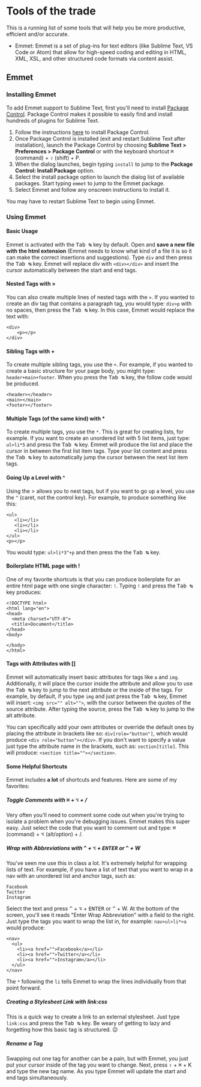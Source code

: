 
# Tools of the trade
This is a running list of some tools that will help you be more productive, efficient and/or accurate.

- Emmet: Emmet is a set of plug-ins for text editors (like Sublime Text, VS Code or Atom) that allow for high-speed coding and editing in HTML, XML, XSL, and other structured code formats via content assist.

## Emmet

### Installing Emmet
To add Emmet support to Sublime Text, first you'll need to install [Package Control](https://packagecontrol.io).  Package Control makes it possible to easily find and install hundreds of plugins for Sublime Text.  

1. Follow the instructions [here](https://packagecontrol.io/installation) to install Package Control.
2. Once Package Control is installed (exit and restart Sublime Text after installation), launch the Package Control by choosing **Sublime Text > Preferences > Package Control** or with the keyboard shortcut <kbd>⌘</kbd> (command) + <kbd>⇧</kbd> (shift) + P.
3. When the dialog launches, begin typing `install` to jump to the **Package Control: Install Package** option.  
4. Select the install package option to launch the dialog list of available packages.  Start typing `emmet` to jump to the Emmet package.
5. Select Emmet and follow any onscreen instructions to install it.

You may have to restart Sublime Text to begin using Emmet.  

### Using Emmet 
#### Basic Usage
Emmet is activated with the <kbd>Tab ↹</kbd> key by default.  Open and **save a new file with the html extension** (Emmet needs to know what kind of a file it is so it can make the correct insertions and suggestions).  Type `div` and then press the <kbd>Tab ↹</kbd> key.  Emmet will replace div with `<div></div>` and insert the cursor automatically between the start and end tags.

#### Nested Tags with >
You can also create multiple lines of nested tags with the `>`.  If you wanted to create an div tag that contains a paragraph tag, you would type: `div>p` with no spaces, then press the <kbd>Tab ↹</kbd> key. In this case, Emmet would replace the text with:

    <div>
        <p></p>
    </div>

#### Sibling Tags with +
To create multiple sibling tags, you use the `+`.  For example, if you wanted to create a basic structure for your page body, you might type: `header+main+footer`.  When you press the <kbd>Tab ↹</kbd> key, the follow code would be produced.

    <header></header>
    <main></main>
    <footer></footer>
    
#### Multiple Tags (of the same kind) with *
To create multiple tags, you use the `*`.  This is great for creating lists, for example.  If you want to create an unordered list with 5 list items, just type: `ul>li*5` and press the <kbd>Tab ↹</kbd> key.  Emmet will produce the list and place the cursor in between the first list item tags.  Type your list content and press the <kbd>Tab ↹</kbd> key to automatically jump the cursor between the next list item tags.

#### Going Up a Level with ^
Using the > allows you to nest tags, but if you want to go up a level, you use the `^` (caret, not the control key).  For example, to produce something like this:

    <ul>
       <li></li>
       <li></li>
       <li></li>
    </ul>
    <p></p>

You would type: `ul>li*3^+p` and then press the the <kbd>Tab ↹</kbd> key.

#### Boilerplate HTML page with !
One of my favorite shortcuts is that you can produce boilerplate for an entire html page with one single character: `!`.  Typing `!` and press the <kbd>Tab ↹</kbd> key produces: 

    <!DOCTYPE html>
    <html lang="en">
    <head>
      <meta charset="UTF-8">
      <title>Document</title>
    </head>
    <body>
      
    </body>
    </html>
    
#### Tags with Attributes with []
Emmet will automatically insert basic attributes for tags like `a` and `img`.  Additionally, it will place the cursor inside the attribute and allow you to use the <kbd>Tab ↹</kbd> key to jump to the next attribute or the inside of the tags.  For example, by default, if you type `img` and just press the <kbd>Tab ↹</kbd> key, Emmet will insert: `<img src="" alt="">`, with the cursor between the quotes of the source attribute.  After typing the source, press the <kbd>Tab ↹</kbd> key to jump to the alt attribute.  

You can specifically add your own attributes or override the default ones by placing the attribute in brackets like so: `div[role="button"]`, which would produce `<div role="button"></div>`.  If you don't want to specify a value just type the attribute name in the brackets, such as: `section[title]`.  This will produce: `<section title=""></section>`.

#### Some Helpful Shortcuts
Emmet includes **a lot** of shortcuts and features.  Here are some of my favorites:

##### Toggle Comments with <kbd>⌘</kbd> + <kbd>⌥</kbd> + /
Very often you'll need to comment some code out when you're trying to isolate a problem when you're debugging issues.  Emmet makes this super easy.  Just select the code that you want to comment out and type: <kbd>⌘</kbd> (command) + <kbd>⌥</kbd> (alt/option) + /.

##### Wrap with Abbreviations with <kbd>^</kbd> + <kbd>⌥</kbd> + <kbd>ENTER</kbd> or <kbd>^</kbd> + W
You've seen me use this in class a lot.  It's extremely helpful for wrapping lists of text.  For example, if you have a list of text that you want to wrap in a nav with an unordered list and anchor tags, such as:

    Facebook
    Twitter
    Instagram

Select the text and press <kbd>^</kbd> + <kbd>⌥</kbd> + <kbd>ENTER</kbd> or <kbd>^</kbd> + W.  At the bottom of the screen, you'll see it reads "Enter Wrap Abbreviation" with a field to the right.  Just type the tags you want to wrap the list in, for example: `nav>ul>li*>a` would produce:

    <nav>
      <ul>
        <li><a href="">Facebook</a></li>
        <li><a href="">Twitter</a></li>
        <li><a href="">Instagram</a></li>
      </ul>
    </nav>
    
The `*` following the `li` tells Emmet to wrap the lines individually from that point forward. 

##### Creating a Stylesheet Link with link:css
This is a quick way to create a link to an external stylesheet.  Just type `link:css` and press the <kbd>Tab ↹</kbd> key.  Be weary of getting to lazy and forgetting how this basic tag is structured. :wink:

##### Rename a Tag
Swapping out one tag for another can be a pain, but with Emmet, you just put your cursor inside of the tag you want to change.  Next, press <kbd>⇧</kbd> + <kbd>⌘</kbd> + K and type the new tag name.  As you type Emmet will update the start and end tags simultaneously.
